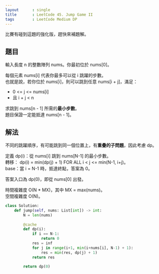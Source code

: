 ```yaml
---
layout      : single
title       : LeetCode 45. Jump Game II
tags        : LeetCode Medium DP
---
```

比賽有碰到這題的強化版，趕快來補題解。  

## 題目

輸入長度 n 的整數陣列 nums。你最初位於 nums[0]。  

每個元素 nums[i] 代表你最多可以從 i 跳躍的步數。  
也就是說，若你位於 nums[i]，則可以跳到任意 nums[i + j]，滿足：  

- 0 <= j <= nums[i]  
- 且 i + j < n  

求跳到 nums[n - 1] 所需的**最小步數**。  
題目保證一定能抵達 nums[n - 1]。  

## 解法

不同的跳躍順序，有可能跳到同一個位置上，有**重疊的子問題**，因此考慮 dp。  

定義 dp(i)：從 nums[i] 跳到 nums[N-1] 的最小步數。  
轉移： dp(i) = min(dp(j) + 1) FOR ALL i < j <= min(N-1, i+j)。  
base：當 i = N-1 時，抵達終點，答案為 0。  

答案入口為 dp(0)，即從 nums[0] 出發。  

時間複雜度 O(N \* MX)，其中 MX = max(nums)。  
空間複雜度 O(N)。  

```python
class Solution:
    def jump(self, nums: List[int]) -> int:
        N = len(nums)
        
        @cache
        def dp(i):
            if i == N-1:
                return 0
            res = inf 
            for j in range(i+1, min(i+nums[i], N-1) + 1):
                res = min(res, dp(j) + 1)
            return res

        return dp(0)
```
